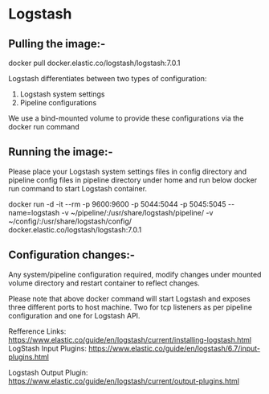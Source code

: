 # Logstash
Pulling the image:-
-------------------
docker pull docker.elastic.co/logstash/logstash:7.0.1


Logstash differentiates between two types of configuration:
1. Logstash system settings
2. Pipeline configurations

We use a bind-mounted volume to provide these configurations via the docker run command

Running the image:-
---------------------
Please place your Logstash system settings files in config directory and pipeline config files in pipeline directory under home and run below docker run command to start Logstash container.

docker run -d -it --rm -p 9600:9600 -p 5044:5044 -p 5045:5045 --name=logstash -v ~/pipeline/:/usr/share/logstash/pipeline/ -v ~/config/:/usr/share/logstash/config/ docker.elastic.co/logstash/logstash:7.0.1

Configuration changes:-
----------------------

Any system/pipeline configuration required, modify changes under mounted volume directory and restart container to reflect changes.


Please note that above docker command will start Logstash and exposes three different ports to host machine. Two for tcp listeners as per pipeline configuration and one for Logstash API.



Refference Links:
https://www.elastic.co/guide/en/logstash/current/installing-logstash.html
LogStash Input Plugins:
https://www.elastic.co/guide/en/logstash/6.7/input-plugins.html

Logstash Output Plugin:
https://www.elastic.co/guide/en/logstash/current/output-plugins.html

